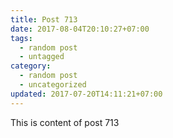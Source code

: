 ```yaml
---
title: Post 713
date: 2017-08-04T20:10:27+07:00
tags:
  - random post
  - untagged
category:
  - random post
  - uncategorized
updated: 2017-07-20T14:11:21+07:00
---
```

This is content of post 713